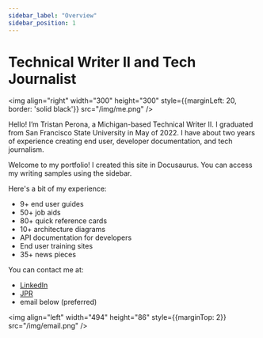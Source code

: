 ```yaml
---
sidebar_label: "Overview"
sidebar_position: 1
---
```


# Technical Writer II and Tech Journalist

<img align="right" width="300" height="300" style={{marginLeft: 20, border: 'solid black'}} src="/img/me.png" />

Hello! I’m Tristan Perona, a Michigan-based Technical Writer II.
I graduated from San Francisco State University in May of 2022.
I have about two years of experience creating end user, developer documentation, and tech journalism.

Welcome to my portfolio! I created this site in Docusaurus.
You can access my writing samples using the sidebar.

Here's a bit of my experience:

- 9+ end user guides
- 50+ job aids
- 80+ quick reference cards
- 10+ architecture diagrams
- API documentation for developers
- End user training sites
- 35+ news pieces

You can contact me at:

- [LinkedIn](https://www.linkedin.com/in/tristan-perona/)
- [JPR](https://gfxspeak.com/author/tristanjonpeddie-com/)
- email below \(preferred\)

<img align="left" width="494" height="86" style={{marginTop: 2}} src="/img/email.png" />
